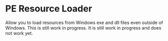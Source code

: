 # PE Resource Loader

Allow you to load resources from Windows exe and dll files even outside of Windows. This is still work in progress. It is still work in progress and does not work yet.
